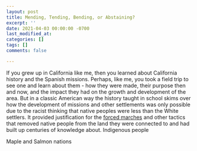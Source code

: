 ```yaml
---
layout: post
title: Mending, Tending, Bending, or Abstaining?
excerpt: ''
date: 2021-04-03 00:00:00 -0700
last_modified_at: 
categories: []
tags: []
comments: false

---
```

If you grew up in California like me, then you learned about California history and the Spanish missions. Perhaps, like me, you took a field trip to see one and learn about them - how they were made, their purpose then and now, and the impact they had on the growth and development of the area. But in a classic American way the history taught in school skims over how the development of missions and other settlements was only possible due to the racist thinking that native peoples were less than the White settlers. It provided justification for the [forced marches](https://www.kcet.org/shows/california-coastal-trail/when-native-americans-were-forcibly-removed-from-a-mendocino-indian-reservation) and other tactics that removed native people from the land they were connected to and had built up centuries of knowledge about. Indigenous people

Maple and Salmon nations